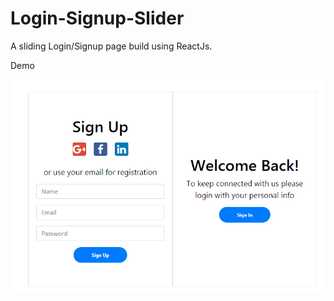 # Login-Signup-Slider

A sliding Login/Signup page build using ReactJs. 

Demo 

![](public/loginSignup.gif)
